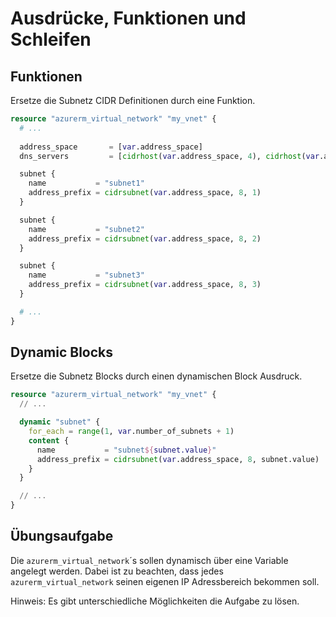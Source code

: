 # Ausdrücke, Funktionen und Schleifen

## Funktionen
Ersetze die Subnetz CIDR Definitionen durch eine Funktion.

```terraform
resource "azurerm_virtual_network" "my_vnet" {
  # ...
  
  address_space       = [var.address_space]
  dns_servers         = [cidrhost(var.address_space, 4), cidrhost(var.address_space, 5)]

  subnet {
    name           = "subnet1"
    address_prefix = cidrsubnet(var.address_space, 8, 1)
  }

  subnet {
    name           = "subnet2"
    address_prefix = cidrsubnet(var.address_space, 8, 2)
  }

  subnet {
    name           = "subnet3"
    address_prefix = cidrsubnet(var.address_space, 8, 3)
  }

  # ...
}
```

## Dynamic Blocks
Ersetze die Subnetz Blocks durch einen dynamischen Block Ausdruck.

```terraform
resource "azurerm_virtual_network" "my_vnet" {
  // ...

  dynamic "subnet" {
    for_each = range(1, var.number_of_subnets + 1)
    content {
      name           = "subnet${subnet.value}"
      address_prefix = cidrsubnet(var.address_space, 8, subnet.value)
    }
  }

  // ...
}
```

## Übungsaufgabe
Die `azurerm_virtual_network`´s sollen dynamisch über eine Variable angelegt werden.
Dabei ist zu beachten, dass jedes `azurerm_virtual_network` seinen eigenen IP Adressbereich bekommen soll.

Hinweis: Es gibt unterschiedliche Möglichkeiten die Aufgabe zu lösen.